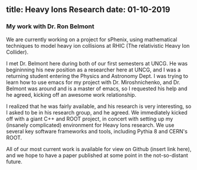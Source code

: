 title: Heavy Ions Research
date: 01-10-2019
---

### My work with Dr. Ron Belmont

We are currently working on a project for sPhenix, using
mathematical techniques to model heavy ion collisions at RHIC
(The relativistic Heavy Ion Collider).

I met Dr. Belmont here during both of our first semesters at UNCG. He
was begininning his new position as a researcher here at UNCG, and I was
a returning student entering the Physics and Astronomy Dept. I was
trying to learn how to use emacs for my project with Dr. Miroshnichenko,
and Dr. Belmont was around and is a master of emacs, so I requested his
help and he agreed, kicking off an awesome work relationship.

I realized that he was fairly available, and his research is very
interesting, so I asked to be in his research group, and he agreed.
We immediately kicked off with a giant C++ and ROOT project, in concert
with setting up my (insanely complicated) environment for Heavy Ions
research. We use several key software frameworks and tools, including
Pythia 8 and CERN's ROOT.</p>

All of our most current work is available for view on Github (insert link here),
and we hope to have a paper published at some point in the not-so-distant future.
